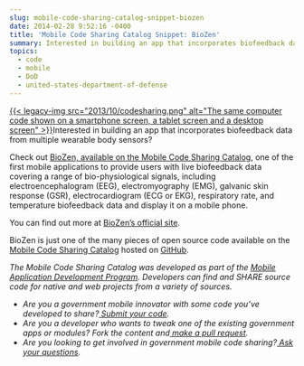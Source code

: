 ```yaml
---
slug: mobile-code-sharing-catalog-snippet-biozen
date: 2014-02-28 9:52:16 -0400
title: 'Mobile Code Sharing Catalog Snippet: BioZen'
summary: Interested in building an app that incorporates biofeedback data from multiple wearable body sensors? Check out BioZen, available on the Mobile Code Sharing Catalog, one of the first mobile applications to provide users with live biofeedback
topics:
  - code
  - mobile
  - DoD
  - united-states-department-of-defense
---
```


[{{< legacy-img src="2013/10/codesharing.png" alt="The same computer code shown on a smartphone screen, a tablet screen and a desktop screen" >}}](https://s3.amazonaws.com/digitalgov/_legacy-img/2013/10/codesharing.png)Interested in building an app that incorporates biofeedback data from multiple wearable body sensors?

Check out [BioZen, available on the Mobile Code Sharing Catalog](http://gsa.github.io/Mobile-Code-Catalog/native_android.html#complete), one of the first mobile applications to provide users with live biofeedback data covering a range of bio-physiological signals, including electroencephalogram (EEG), electromyography (EMG), galvanic skin response (GSR), electrocardiogram (ECG or EKG), respiratory rate, and temperature biofeedback data and display it on a mobile phone.
  
You can find out more at [BioZen&#8217;s official site](http://www.t2.health.mil/apps/biozen).

BioZen is just one of the many pieces of open source code available on the [Mobile Code Sharing Catalog](http://gsa.github.io/Mobile-Code-Catalog/index.html) hosted on [GitHub](https://github.com/).

<p>
  <em>The Mobile Code Sharing Catalog was developed as part of the <a title="Mobile Application Development Program" href="https://digital.gov/resources/mobile-application-development-program/">Mobile Application Development Program</a>. Developers can find and SHARE source code for native and web projects from a variety of sources.</em>
</p>

  * _Are you a government mobile innovator with some code you’ve developed to share?[ Submit your code](http://gsa.github.io/Mobile-Code-Catalog/form.html)._
  * _Are you a developer who wants to tweak one of the existing government apps or modules? Fork the content and[ make a pull request](https://github.com/GSA/Mobile-Code-Catalog/pulls?direction=desc&page=1&sort=created&state=open)._
  * _Are you looking to get involved in government mobile code sharing?[ Ask your questions](https://github.com/GSA/Mobile-Code-Catalog/issues?labels=&milestone=&page=1&state=open)._